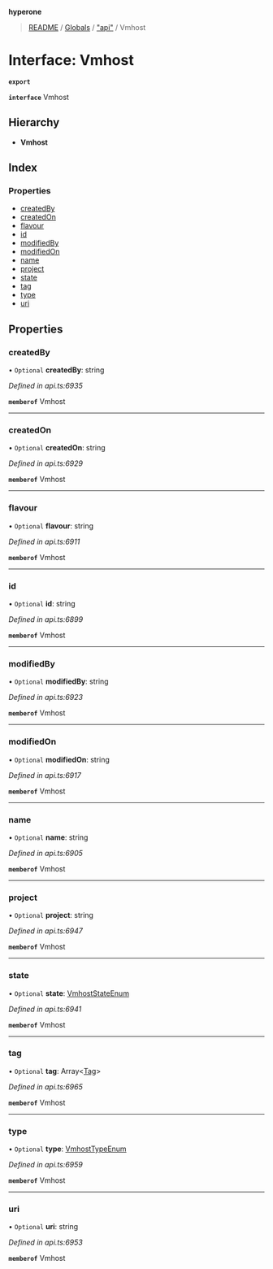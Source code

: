 **hyperone**

> [README](../README.md) / [Globals](../globals.md) / ["api"](../modules/_api_.md) / Vmhost

# Interface: Vmhost

**`export`** 

**`interface`** Vmhost

## Hierarchy

* **Vmhost**

## Index

### Properties

* [createdBy](_api_.vmhost.md#createdby)
* [createdOn](_api_.vmhost.md#createdon)
* [flavour](_api_.vmhost.md#flavour)
* [id](_api_.vmhost.md#id)
* [modifiedBy](_api_.vmhost.md#modifiedby)
* [modifiedOn](_api_.vmhost.md#modifiedon)
* [name](_api_.vmhost.md#name)
* [project](_api_.vmhost.md#project)
* [state](_api_.vmhost.md#state)
* [tag](_api_.vmhost.md#tag)
* [type](_api_.vmhost.md#type)
* [uri](_api_.vmhost.md#uri)

## Properties

### createdBy

• `Optional` **createdBy**: string

*Defined in api.ts:6935*

**`memberof`** Vmhost

___

### createdOn

• `Optional` **createdOn**: string

*Defined in api.ts:6929*

**`memberof`** Vmhost

___

### flavour

• `Optional` **flavour**: string

*Defined in api.ts:6911*

**`memberof`** Vmhost

___

### id

• `Optional` **id**: string

*Defined in api.ts:6899*

**`memberof`** Vmhost

___

### modifiedBy

• `Optional` **modifiedBy**: string

*Defined in api.ts:6923*

**`memberof`** Vmhost

___

### modifiedOn

• `Optional` **modifiedOn**: string

*Defined in api.ts:6917*

**`memberof`** Vmhost

___

### name

• `Optional` **name**: string

*Defined in api.ts:6905*

**`memberof`** Vmhost

___

### project

• `Optional` **project**: string

*Defined in api.ts:6947*

**`memberof`** Vmhost

___

### state

• `Optional` **state**: [VmhostStateEnum](../enums/_api_.vmhoststateenum.md)

*Defined in api.ts:6941*

**`memberof`** Vmhost

___

### tag

• `Optional` **tag**: Array\<[Tag](_api_.tag.md)>

*Defined in api.ts:6965*

**`memberof`** Vmhost

___

### type

• `Optional` **type**: [VmhostTypeEnum](../enums/_api_.vmhosttypeenum.md)

*Defined in api.ts:6959*

**`memberof`** Vmhost

___

### uri

• `Optional` **uri**: string

*Defined in api.ts:6953*

**`memberof`** Vmhost
